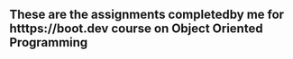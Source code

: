 ## These are the assignments completedby me for htttps://boot.dev course on Object Oriented Programming

